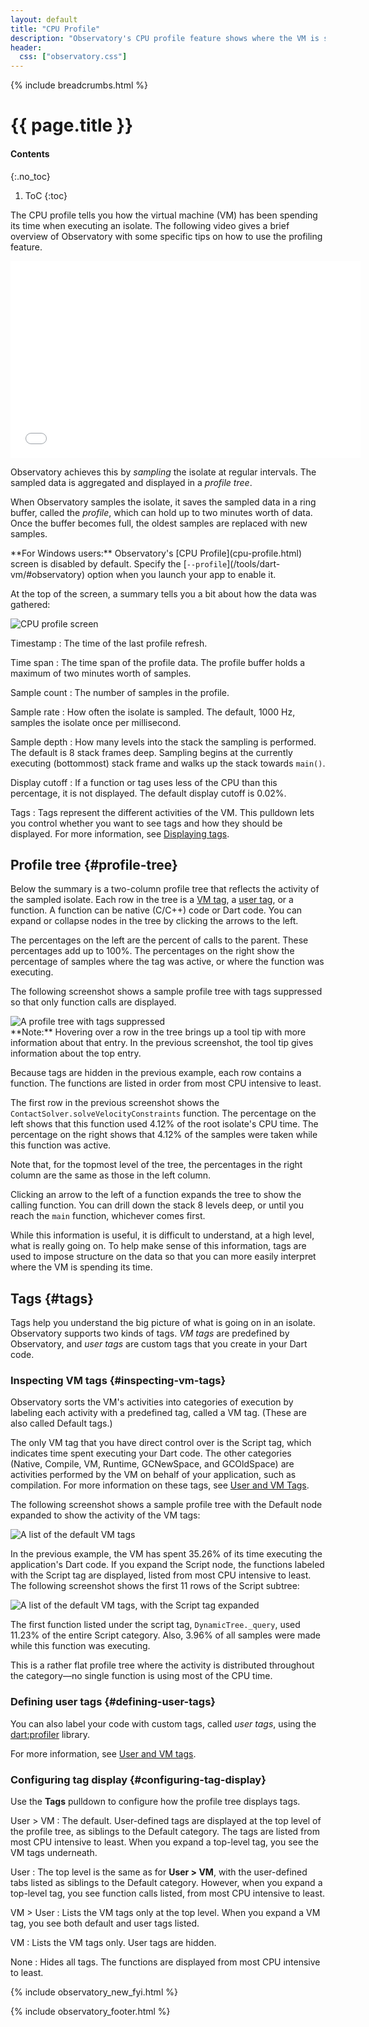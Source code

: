 ```yaml
---
layout: default
title: "CPU Profile"
description: "Observatory's CPU profile feature shows where the VM is spending its time so you can debug bottlenecks in your Dart code."
header:
  css: ["observatory.css"]
---
```


{% include breadcrumbs.html %}

# {{ page.title }}

#### Contents
{:.no_toc}

1. ToC
{:toc}

The CPU profile tells you how the virtual
machine (VM) has been spending its time when executing an isolate.
The following video gives a brief overview of Observatory with some
specific tips on how to use the profiling feature.

<iframe style="display:block;margin: 0 auto;" width="560" height="315" src="//www.youtube.com/embed/Ww8ISWzZGRE" frameborder="0" allowfullscreen></iframe>

Observatory achieves this by _sampling_ the isolate at regular intervals.
The sampled data is aggregated and displayed in a _profile tree_.

When Observatory samples the isolate, it saves the sampled data
in a ring buffer, called the _profile_, which can hold up to 
two minutes worth of data.  Once the buffer becomes full,
the oldest samples are replaced with new samples.

<aside class="alert alert-info" markdown="1">
**For Windows users:** Observatory's [CPU Profile](cpu-profile.html)
screen is disabled by default.  Specify the
[<code>--profile</code>](/tools/dart-vm/#observatory) option when
you launch your app to enable it.
</aside>

At the top of the screen, a summary tells you a bit about
how the data was gathered:

<img src="images/CPU-profile.png" alt="CPU profile screen">

Timestamp
: The time of the last profile refresh.

Time span
: The time span of the profile data. The profile buffer holds a maximum
  of two minutes worth of samples.

Sample count
: The number of samples in the profile.

Sample rate
: How often the isolate is sampled. The default, 1000 Hz, samples the
  isolate once per millisecond.

Sample depth
: How many levels into the stack the sampling is performed.
  The default is 8 stack frames deep. Sampling begins at the
  currently executing (bottommost) stack frame and walks up
  the stack towards `main()`.

Display cutoff
: If a function or tag uses less of the CPU than this percentage,
  it is not displayed.  The default display cutoff is 0.02%.

Tags
: Tags represent the different activities of the VM.
  This pulldown lets you control whether you want to see tags and
  how they should be displayed. For more information, see
  [Displaying tags](#displaying-tags).

## Profile tree {#profile-tree}

Below the summary is a two-column profile tree that reflects the
activity of the sampled isolate.
Each row in the tree is a [VM tag](#vm-tags),
a [user tag](#user-tags), or a function.
A function can be native (C/C++) code or Dart code.
You can expand or collapse nodes in the tree by clicking the
arrows to the left.

The percentages on the left are the percent of calls to the parent.
These percentages add up to 100%.
The percentages on the right show the percentage of samples where
the tag was active, or where the function was executing.

The following screenshot shows a sample profile tree with tags suppressed
so that only function calls are displayed.

<img src="images/ProfileTree-NoTags.png" alt="A profile tree with tags suppressed">

<aside class="alert alert-info" markdown="1">
**Note:** Hovering over a row in the tree brings up a tool tip with more
information about that entry. In the previous screenshot,
the tool tip gives information about the top entry.
</aside>

Because tags are hidden in the previous example,
each row contains a function. The functions
are listed in order from most CPU intensive to least.

The first row in the previous screenshot shows the
`ContactSolver.solveVelocityConstraints` function.
The percentage on the left shows that
this function used 4.12% of the root isolate's CPU time.
The percentage on the right shows that 4.12% of the samples
were taken while this function was active.

Note that, for the topmost level of the tree, the percentages
in the right column are the same as those in the left column.

Clicking an arrow to the left of a function expands the tree to show
the calling function.
You can drill down the stack 8 levels deep, or until you reach the
`main` function, whichever comes first.

While this information is useful, it is difficult to understand,
at a high level, what is really going on.  To help make sense of this
information, tags are used to impose structure on the data
so that you can more easily interpret where the VM is spending its time.

## Tags {#tags}

Tags help you understand the big picture of what is going on in
an isolate.  Observatory supports two kinds of tags.
_VM tags_ are predefined by Observatory, and _user tags_
are custom tags that you create in your Dart code.

### Inspecting VM tags {#inspecting-vm-tags}

Observatory sorts the VM's activities into categories of
execution by labeling each activity with a predefined tag,
called a VM tag. (These are also called Default tags.)

The only VM tag that you have direct control over is the Script tag,
which indicates time spent executing your Dart code.  The other categories
(Native, Compile, VM, Runtime, GCNewSpace, and GCOldSpace)
are activities performed by the VM on behalf of your application,
such as compilation. For more information on these tags,
see [User and VM Tags](tags.html).

The following screenshot shows a sample profile tree with the
Default node expanded to show the activity of the VM tags:

<img src="images/VM-tags.png" alt="A list of the default VM tags">

In the previous example, the VM has spent 35.26% of its time executing
the application's Dart code. If you expand the Script node,
the functions labeled with the Script tag are displayed, 
listed from most CPU intensive to least. The following screenshot
shows the first 11 rows of the Script subtree:

<img src="images/VM-tags-detail.png" alt="A list of the default VM tags, with the Script tag expanded">

The first function listed under the script tag,
`DynamicTree._query`, used 11.23% of the entire Script category.
Also, 3.96% of all samples were made while this function was executing.

This is a rather flat profile tree where the activity is distributed
throughout the category&mdash;no single function is using most of the CPU time.

### Defining user tags {#defining-user-tags}

You can also label your code with custom tags, called _user tags_, using the
[dart:profiler](https://api.dartlang.org/apidocs/channels/be/dartdoc-viewer/dart-profiler) library.

For more information, see [User and VM tags](tags.html).

### Configuring tag display {#configuring-tag-display}

Use the **Tags** pulldown to configure how the profile tree displays tags.

User > VM
: The default. User-defined tags are displayed at
the top level of the profile tree, as siblings to the Default category.
The tags are listed from most CPU intensive to least.
When you expand a top-level tag, you see the VM tags underneath.

User
: The top level is the same as for **User > VM**, with the user-defined
tabs listed as siblings to the Default category. However, when you
expand a top-level tag, you see function calls listed, from most CPU
intensive to least.

VM > User
: Lists the VM tags only at the top level. When you expand a VM tag,
you see both default and user tags listed.

VM
: Lists the VM tags only. User tags are hidden.

None
: Hides all tags. The functions are displayed from most CPU intensive to least.

{% include observatory_new_fyi.html %}

{% include observatory_footer.html %}

